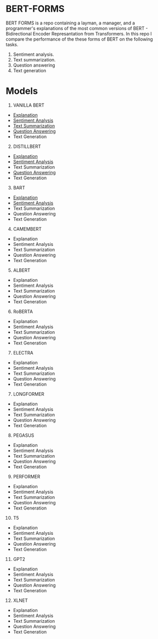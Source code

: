 # BERT-FORMS

BERT FORMS is a repo containing a layman, a manager, and a programmer's explanations of the most common versions of BERT - Bidirectional Encoder Represantation from Transformers.
In this repo I compare the performance of the these forms of BERT on the following tasks.

1. Sentiment analysis.
2. Text summarization. 
3. Question answering
4. Text generation

# Models
1. VANILLA BERT
- [Explanation](https://github.com/KevinLolochum/BERT-MODELS/blob/main/Vanilla_BERT.ipynb)
- [Sentiment Analysis](https://github.com/KevinLolochum/BERT-FORMS/blob/main/BERT_in_PyTorch.ipynb)
- [Text Summarization](https://github.com/KevinLolochum/BERT-MODELS/blob/main/BERT_Text_Summarization.ipynb)
- [Question Answering](https://github.com/KevinLolochum/BERT-MODELS/blob/main/BERT_Fine_tuned_for_Question_Answering.ipynb)
- Text Generation
2. DISTILLBERT
- [Explanation](https://github.com/KevinLolochum/BERT-MODELS/blob/main/DistilBERT.ipynb)
- [Sentiment Analysis](https://github.com/KevinLolochum/BERT-MODELS/blob/main/DistillBERT_For_Sentiment_Analysis_in_PyTorch.ipynb)
- Text Summarization
- [Question Answering](https://github.com/KevinLolochum/BERT-MODELS/blob/main/DistilBERT_Fine_tuned_for_Question_Answering.ipynb)
- Text Generation
3. BART
- [Explanation](https://github.com/KevinLolochum/BERT-MODELS/blob/main/BART_Explanation.ipynb)
- [Sentiment Analysis](https://github.com/KevinLolochum/BERT-MODELS/blob/main/BART_Fine_tuned_for_Sentiment_Analysis_PyTorch.ipynb)
- Text Summarization
- Question Answering
- Text Generation
4. CAMEMBERT
- Explanation
- Sentiment Analysis
- Text Summarization
- Question Answering
- Text Generation
5. ALBERT
- Explanation
- Sentiment Analysis
- Text Summarization
- Question Answering
- Text Generation
6. RoBERTA
- Explanation
- Sentiment Analysis
- Text Summarization
- Question Answering
- Text Generation
7. ELECTRA
- Explanation
- Sentiment Analysis
- Text Summarization
- Question Answering
- Text Generation
7. LONGFORMER
- Explanation
- Sentiment Analysis
- Text Summarization
- Question Answering
- Text Generation
8. PEGASUS
- Explanation
- Sentiment Analysis
- Text Summarization
- Question Answering
- Text Generation
9. PERFORMER
- Explanation
- Sentiment Analysis
- Text Summarization
- Question Answering
- Text Generation
10. T5
- Explanation
- Sentiment Analysis
- Text Summarization
- Question Answering
- Text Generation
11. GPT2
- Explanation
- Sentiment Analysis
- Text Summarization
- Question Answering
- Text Generation
12. XLNET
- Explanation
- Sentiment Analysis
- Text Summarization
- Question Answering
- Text Generation
